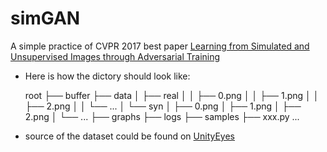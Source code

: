 # simGAN
A simple practice of CVPR 2017 best paper [Learning from Simulated and Unsupervised Images through Adversarial Training](https://arxiv.org/abs/1612.07828)



* Here is how the dictory should look like:

    root
    ├── buffer
    ├── data
    │   ├── real
    │   │   ├── 0.png
    │   │   ├── 1.png
    │   │   ├── 2.png
    │   │   └── ...
    │   └── syn
    │       ├── 0.png
    │       ├── 1.png
    │       ├── 2.png
    │       └── ...
    ├── graphs
    ├── logs
    ├── samples
    ├── xxx.py
    ...

* source of the dataset could be found on [UnityEyes](http://www.cl.cam.ac.uk/research/rainbow/projects/unityeyes/)
